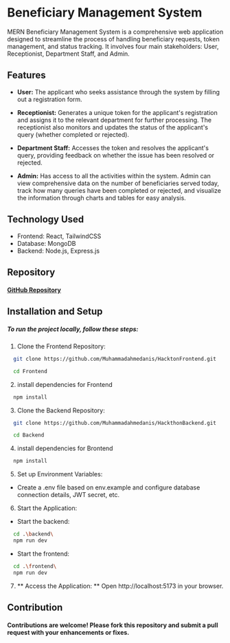 
# Beneficiary Management System
MERN Beneficiary Management System is a comprehensive web application designed to streamline the process of handling beneficiary requests, token management, and status tracking. It involves four main stakeholders: User, Receptionist, Department Staff, and Admin.

## Features

- **User:** The applicant who seeks assistance through the system by filling out a registration form.

- **Receptionist:**  Generates a unique token for the applicant's registration and assigns it to the relevant department for further processing. The receptionist also monitors and updates the status of the applicant's query (whether completed or rejected).

- **Department Staff:** Accesses the token and resolves the applicant's query, providing feedback on whether the issue has been resolved or rejected.

- **Admin:** Has access to all the activities within the system. Admin can view comprehensive data on the number of beneficiaries served today, track how many queries have been completed or rejected, and visualize the information through charts and tables for easy analysis.

## Technology Used

- Frontend: React, TailwindCSS
- Database: MongoDB
- Backend: Node.js, Express.js

## Repository

#### [GitHub Repository](https://github.com/Muhammadahmedanis/HacktonFrontend)

## Installation and Setup

##### To run the project locally, follow these steps:

  1. Clone the Frontend Repository:
```bash
  git clone https://github.com/Muhammadahmedanis/HacktonFrontend.git
```
```bash
  cd Frontend
```

 2. install dependencies for Frontend
```bash
  npm install
```

  3. Clone the Backend Repository:
```bash
  git clone https://github.com/Muhammadahmedanis/HackthonBackend.git
```
```bash
  cd Backend
```

 4. install dependencies for Brontend
```bash
  npm install
```

 5. Set up Environment Variables:
- Create a .env file based on env.example and configure database connection details, JWT secret, etc.

 6. Start the Application:
  - Start the backend:
```bash
  cd .\backend\
  npm run dev
```
  - Start the frontend:
```bash
  cd .\frontend\
  npm run dev
```

 7. ** Access the Application: ** Open http://localhost:5173 in your browser.

## Contribution

#### Contributions are welcome! Please fork this repository and submit a pull request with your enhancements or fixes.
